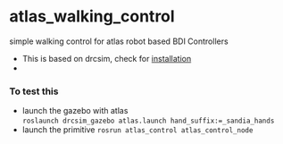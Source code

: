 # atlas_walking_control
simple walking control for atlas robot based BDI Controllers

- This is based on drcsim, check for [installation](http://gazebosim.org/tutorials?tut=drcsim_install&cat=drcsim)
- 

### To test this

- launch the gazebo with atlas         
`roslaunch drcsim_gazebo atlas.launch hand_suffix:=_sandia_hands`
- launch the primitive
`rosrun atlas_control atlas_control_node`
